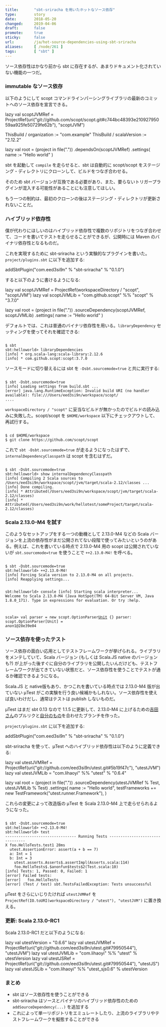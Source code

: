```yaml
---
title:       "sbt-sriracha を用いたホットなソース依存"
type:        story
date:        2018-05-20
changed:     2019-04-06
draft:       false
promote:     true
sticky:      false
url:         /ja/hot-source-dependencies-using-sbt-sriracha
aliases:     [ /node/261 ]
tags:        [ "sbt" ]
---
```


ソース依存性はかなり前から sbt に存在するが、あまりドキュメント化されていない機能の一つだ。

### immutable なソース依存

以下のようにして scopt コマンドラインパーシングライブラリの最新のコミットへのソース依存を宣言できる。

<scala>
lazy val scoptJVMRef = ProjectRef(uri("git://github.com/scopt/scopt.git#c744bc48393e21092795059aa925fe50729fe62b"), "scoptJVM")

ThisBuild / organization := "com.example"
ThisBuild / scalaVersion := "2.12.2"

lazy val root = (project in file("."))
  .dependsOn(scoptJVMRef)
  .settings(
    name := "Hello world"
  )
</scala>

sbt を起動して `compile` を走らせると、sbt は自動的に scopt/scopt をステージング・ディレクトリにクローンして、ビルドをつなぎ合わせる。

そのため sbt バージョンが互換である必要があり、また、要らないトリガープラグインが混入する可能性があることにも注意してほしい。

もう一つの制約は、最初のクローンの後はステージング・ディレクトリが更新されないことだ。

### ハイブリッド依存性

僕が代わりにほしいのはハイブリッド依存性で複数のリポジトリをつなぎ合わせて、コードを書いてテストを走らせることができるが、公開時には Maven のバイナリ依存性となるものだ。

これを実現するために sbt-sriracha という実験的なプラグインを書いた。`project/plugins.sbt` に以下を追加する:

<scala>
addSbtPlugin("com.eed3si9n" % "sbt-sriracha" % "0.1.0")
</scala>

すると以下のように書けるようになる:

<scala>
lazy val scoptJVMRef = ProjectRef(workspaceDirectory / "scopt", "scoptJVM")
lazy val scoptJVMLib = "com.github.scopt" %% "scopt" % "3.7.0"

lazy val root = (project in file("."))
  .sourceDependency(scoptJVMRef, scoptJVMLib)
  .settings(
    name := "Hello world"
  )
</scala>

デフォルトでは、これは普通のバイナリ依存性を用いる。`libraryDependency` セッティングを使ってそれを確認できる:

<code>
$ sbt
sbt:helloworld> libraryDependencies
[info] * org.scala-lang:scala-library:2.12.6
[info] * com.github.scopt:scopt:3.7.0
</code>

ソースモードに切り替えるには sbt を `-Dsbt.sourcemode=true` と共に実行する:

<code>
$ sbt -Dsbt.sourcemode=true
[info] Loading settings from build.sbt ...
[error] java.lang.RuntimeException: Invalid build URI (no handler available): file:///Users/eed3si9n/workspace/scopt/
....
</code>

`workspaceDirectory / "scopt"` に妥当なビルドが無かったのでビルドの読み込みに失敗した。scopt/scopt を `$HOME/workspace` 以下にチェックアウトして、再試行する。

<code>
$ cd $HOME/workspace
$ git clone https://github.com/scopt/scopt
</code>

これで `sbt -Dsbt.sourcemode=true` が走るようになったはずで、`internalDependencyClasspath` は scopt を含むはずだ。

<code>
$ sbt -Dsbt.sourcemode=true
sbt:helloworld> show internalDependencyClasspath
[info] Compiling 2 Scala sources to /Users/eed3si9n/workspace/scopt/jvm/target/scala-2.12/classes ...
[info] Done compiling.
[info] * Attributed(/Users/eed3si9n/workspace/scopt/jvm/target/scala-2.12/classes)
[info] * Attributed(/Users/eed3si9n/work/hellotest/someProject/target/scala-2.12/classes)
</code>

### Scala 2.13.0-M4 を試す

このようなセットアップをする一つの動機として 2.13.0-M4 などの Scala バージョンを上流の依存性がまだ公開されてない段階で使ってみたいというのがある。例えば、これを書いている時点で 2.13.0-M4 用の scopt は公開されていないが `sbt.sourcemode=true` を使うことで `++2.13.0-M4!` を呼べる。

<code>
$ sbt -Dsbt.sourcemode=true
sbt:helloworld> ++2.13.0-M4!
[info] Forcing Scala version to 2.13.0-M4 on all projects.
[info] Reapplying settings...

sbt:helloworld> console
[info] Starting scala interpreter...
Welcome to Scala 2.13.0-M4 (Java HotSpot(TM) 64-Bit Server VM, Java 1.8.0_171).
Type in expressions for evaluation. Or try :help.

scala> val parser = new scopt.OptionParser[Unit]("scopt") {}
parser: scopt.OptionParser[Unit] = $anon$1@28e39e04
</code>

### ソース依存を使ったテスト

ソース依存の面白い応用としてテストフレームワークが挙げられる。ライブラリをメンテしていて、Scala バージョン (もしくは Scala.JS native のバージョンも?) が上がった後すぐに自分のライブラリを公開したいんだけども、テストフレームワークが出てきていない状態だと、ソース依存性を使うことでテストが通るか確認できるようになる。

Scala.JS と native版もあり、かつこれを書いている時点では 2.13.0-M4 版が出ていない µTest がこの実験を行う良い候補かもしれない。ソース依存性を使えば良いわけだし、通常はテストは publish しないものだ。

µTest はまだ sbt 0.13 なので 1.1.5 に更新して、2.13.0-M4 に上げるための[吉田さん](https://github.com/lihaoyi/utest/pull/163)のプルリクと[自分のもの](https://github.com/lihaoyi/utest/pull/167)を合わせたブランチを作った。

`project/plugins.sbt` に以下を追加する:

<scala>
addSbtPlugin("com.eed3si9n" % "sbt-sriracha" % "0.1.0")
</scala>

sbt-sriracha を使って、µTest へのハイブリッド依存性は以下のように定義できる:

<scala>
lazy val utestJVMRef = ProjectRef(uri("git://github.com/eed3si9n/utest.git#5b19f47c"), "utestJVM")
lazy val utestJVMLib = "com.lihaoyi" %% "utest" % "0.6.4"

lazy val root = (project in file("."))
  .sourceDependency(utestJVMRef % Test, utestJVMLib % Test)
  .settings(
    name := "Hello world",
    testFrameworks += new TestFramework("utest.runner.Framework"),
  )
</scala>

これらの変更によって改造版の µTest を Scala 2.13.0-M4 上で走らせられるようになった。

<code>
$ sbt -Dsbt.sourcemode=true
sbt:helloworld> ++2.13.0-M4!
sbt:helloworld> test
-------------------------------- Running Tests --------------------------------
X foo.HelloTests.test1 28ms
  utest.AssertionError: assert(a + b == 7)
  a: Int = 1
  b: Int = 3
    utest.asserts.Asserts$.assertImpl(Asserts.scala:114)
    foo.HelloTests$.$anonfun$tests$2(Test.scala:10)
[info] Tests: 1, Passed: 0, Failed: 1
[error] Failed tests:
[error]   foo.HelloTests
[error] (Test / test) sbt.TestsFailedException: Tests unsuccessful
</code>

µTest をさらにいじりたければ `utestJVMRef` を `ProjectRef(IO.toURI(workspaceDirectory / "utest"), "utestJVM")` に置き換える。

### 更新: Scala 2.13.0-RC1

Scala 2.13.0-RC1 だと以下のようになる:

<scala>
lazy val utestVersion = "0.6.6"
lazy val utestJVMRef = ProjectRef(uri("git://github.com/eed3si9n/utest.git#79950544"), "utestJVM")
lazy val utestJVMLib = "com.lihaoyi" %% "utest" % utestVersion
lazy val utestJSRef = ProjectRef(uri("git://github.com/eed3si9n/utest.git#79950544"), "utestJS")
lazy val utestJSLib = "com.lihaoyi" %% "utest_sjs0.6" % utestVersion
</scala>

### まとめ

- sbt はソース依存性を使うことができる
- sbt-sriracha はソースとバイナリのハイブリッド依存性のための `addSourceDependency(...)` を追加する
- これによって単一リポジトリをエミュレートしたり、上流のライブラリやテストフレームワークを擬態することができる
